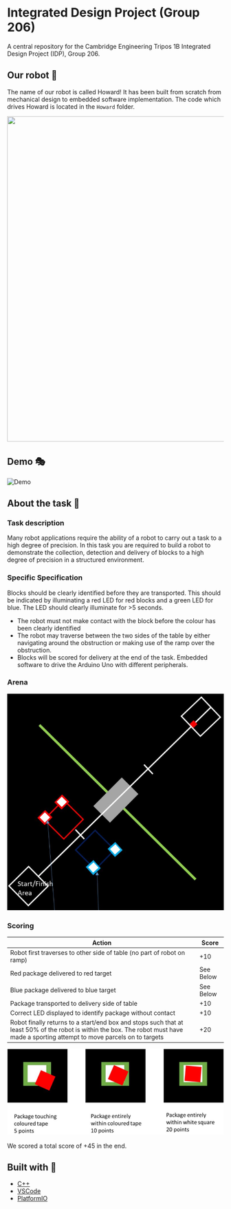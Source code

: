 # Integrated Design Project (Group 206) 
A central repository for the Cambridge Engineering Tripos 1B Integrated Design Project (IDP), Group 206. 

## Our robot 🤖
The name of our robot is called Howard! It has been built from scratch from mechanical design to embedded software implementation. The code which drives Howard is located in the `Howard` folder.

<img src="https://github.com/Vincentho711/IDP_Group_206/blob/main/images/howard.jpg" width="1008" height="756">

## Demo 🎭
![Demo](https://github.com/Vincentho711/IDP_Group_206/blob/main/images/howard_gif.gif)

## About the task 📃
### Task description
Many robot applications require the ability of a robot to carry out a task to a high degree of precision. In this task
you are required to build a robot to demonstrate the collection, detection and delivery of blocks to a high degree of
precision in a structured environment.

### Specific Specification
Blocks should be clearly identified before they are transported. This should be indicated by illuminating a red
LED for red blocks and a green LED for blue. The LED should clearly illuminate for >5 seconds.
- The robot must not make contact with the block before the colour has been clearly identified
- The robot may traverse between the two sides of the table by either navigating around the obstruction or
making use of the ramp over the obstruction.
- Blocks will be scored for delivery at the end of the task.
Embedded software to drive the Arduino Uno with different peripherals.

### Arena
![Arena](https://github.com/Vincentho711/IDP_Group_206/blob/main/images/arena.JPG?raw=true)

### Scoring
| Action | Score |
| --- | --- |
| Robot first traverses to other side of table (no part of robot on ramp) | +10 |
| Red package delivered to red target  | See Below |
| Blue package delivered to blue target  | See Below |
| Package transported to delivery side of table  | +10 |
| Correct LED displayed to identify package without contact  | +10 |
| Robot finally returns to a start/end box and stops such that at least 50% of the robot is within the box. The robot must have made a sporting attempt to move parcels on to targets | +20 |

![Target Scoring](https://github.com/Vincentho711/IDP_Group_206/blob/main/images/target_scoring.JPG?raw=true)

We scored a total score of +45 in the end.

## Built with 🔧
- [C++](https://www.cplusplus.com/)
- [VSCode](https://code.visualstudio.com/)
- [PlatformIO](https://platformio.org/)